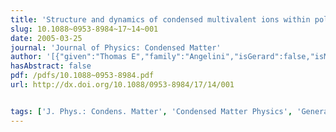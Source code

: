 ```yaml
---
title: 'Structure and dynamics of condensed multivalent ions within polyelectrolyte bundles: a combined x-ray diffraction and solid-state NMR study'
slug: 10.1088~0953-8984~17~14~001
date: 2005-03-25
journal: 'Journal of Physics: Condensed Matter'
author: '[{"given":"Thomas E","family":"Angelini","isGerard":false,"isMember":true,"isFirst":false,"isCorresponding":false},{"given":"Lori K","family":"Sanders","isGerard":false,"isMember":true,"isFirst":false,"isCorresponding":false},{"given":"Hongjun","family":"Liang","isGerard":false,"isMember":true,"isFirst":false,"isCorresponding":false},{"given":"Willy","family":"Wriggers","isGerard":false,"isMember":false,"isFirst":false,"isCorresponding":false},{"given":"Jay X","family":"Tang","isGerard":false,"isMember":false,"isFirst":false,"isCorresponding":false},{"given":"Gerard C L","family":"Wong","isGerard":true,"isMember":true,"isFirst":false,"isCorresponding":false}]'
hasAbstract: false
pdf: /pdfs/10.1088~0953-8984.pdf
url: http://dx.doi.org/10.1088/0953-8984/17/14/001


tags: ['J. Phys.: Condens. Matter', 'Condensed Matter Physics', 'General Materials Science']
---
```

<!--truncate-->